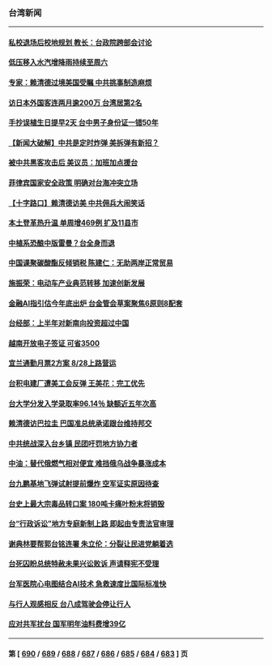### 台湾新闻
---
#### [私校退场后校地规划 教长：台政院跨部会讨论](../../pages/ncid1349361/n14055117.md) 
#### [低压移入水汽增降雨持续至周六](../../pages/ncid1349361/n14055115.md) 
#### [专家：赖清德过境美国受瞩 中共挑事制造麻烦](../../pages/ncid1349361/n14054507.md) 
#### [访日本外国客连两月逾200万 台湾居第2名](../../pages/ncid1349361/n14055039.md) 
#### [手抄误植生日提早2天 台中男子身份证一错50年](../../pages/ncid1349361/n14054951.md) 
#### [【新闻大破解】中共是定时炸弹 美拆弹有新招？](../../pages/ncid1349361/n14054528.md) 
#### [被中共黑客攻击后 美议员：加班加点援台](../../pages/ncid1349361/n14054542.md) 
#### [菲律宾国家安全政策 明确对台海冲突立场](../../pages/ncid1349361/n14054522.md) 
#### [【十字路口】赖清德访美 中共佣兵大闹笑话](../../pages/ncid1349361/n14054371.md) 
#### [本土登革热升温 单周增469例 扩及11县市](../../pages/ncid1349361/n14054472.md) 
#### [中植系恐酿中版雷曼？台全身而退](../../pages/ncid1349361/n14054421.md) 
#### [中国课聚碳酸酯反倾销税 陈建仁：无助两岸正常贸易](../../pages/ncid1349361/n14054424.md) 
#### [施振荣：电动车产业典范转移 加速创新发展](../../pages/ncid1349361/n14054476.md) 
#### [金融AI指引估今年底出炉 台金管会草案聚焦6原则8配套](../../pages/ncid1349361/n14054469.md) 
#### [台经部：上半年对新南向投资超过中国](../../pages/ncid1349361/n14054471.md) 
#### [越南开放电子签证 可省3500](../../pages/ncid1349361/n14054429.md) 
#### [宜兰通勤月票2方案 8/28上路营运](../../pages/ncid1349361/n14054428.md) 
#### [台积电建厂遭美工会反弹 王美花：完工优先](../../pages/ncid1349361/n14054431.md) 
#### [台大学分发入学录取率96.14％ 缺额近五年次高](../../pages/ncid1349361/n14054432.md) 
#### [赖清德访巴拉圭 巴国准总统承诺跟台维持邦交](../../pages/ncid1349361/n14054415.md) 
#### [中共统战深入台乡镇 民团吁罚地方协力者](../../pages/ncid1349361/n14054337.md) 
#### [中油：替代俄燃气相对便宜 难挡俄乌战争暴涨成本](../../pages/ncid1349361/n14054338.md) 
#### [台九鹏基地飞弹试射提前爆炸 空军证实原因待查](../../pages/ncid1349361/n14054343.md) 
#### [台史上最大宗毒品转口案 180吨卡痛叶粉末将销毁](../../pages/ncid1349361/n14054346.md) 
#### [台“行政诉讼”地方专庭新制上路 即起由专责法官审理](../../pages/ncid1349361/n14054345.md) 
#### [谢典林要帮郭台铭连署 朱立伦：分裂让民进党躺着选](../../pages/ncid1349361/n14054349.md) 
#### [台死囚盼总统特赦未果兴讼败诉 声请释宪不受理](../../pages/ncid1349361/n14054341.md) 
#### [台军医院心电图结合AI技术 急救速度比国际标准快](../../pages/ncid1349361/n14054318.md) 
#### [与行人观感相反 台八成驾驶会停让行人](../../pages/ncid1349361/n14054299.md) 
#### [应对共军扰台 国军明年油料费增39亿](../../pages/ncid1349361/n14054271.md) 

---
#### 第 [ [690](./690.md) / [689](./689.md) / [688](./688.md) / [687](./687.md) / [686](./686.md) / [685](./685.md) / [684](./684.md) / [683](./683.md) ] 页
